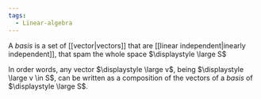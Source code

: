 ```yaml
---
tags:
  - Linear-algebra
---
```

A *basis* is a set of [[vector|vectors]] that are [[linear independent|inearly independent]], that spam the whole space $\displaystyle \large S$

In order words, any vector $\displaystyle \large v$, being $\displaystyle \large v \in S$, can be written as a composition of the vectors of a *basis* of $\displaystyle \large S$.

